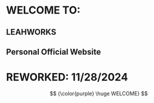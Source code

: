 # WELCOME TO:
## LEAHWORKS

## Personal Official Website

# REWORKED: 11/28/2024

$$ {\color{purple} \huge WELCOME} $$

